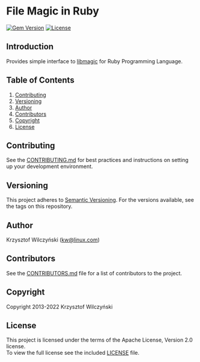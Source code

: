 # File Magic in Ruby

[![Gem Version](http://badge.fury.io/rb/ruby-magic.svg)](http://badge.fury.io/rb/ruby-magic)
[![License](http://img.shields.io/badge/License-Apache%202.0-blue.svg)](http://opensource.org/licenses/Apache-2.0)

## Introduction

Provides simple interface to [libmagic][1] for Ruby Programming Language.

## Table of Contents

1. [Contributing](#contributing)
2. [Versioning](#versioning)
3. [Author](#author)
4. [Contributors](#contributors)
4. [Copyright](#copyright)
5. [License](#license)

## Contributing

See the [CONTRIBUTING.md](CONTRIBUTING.md) for best practices and instructions
on setting up your development environment.

## Versioning

This project adheres to [Semantic Versioning](http://semver.org/spec/v2.0.0.html).
For the versions available, see the tags on this repository.

## Author

Krzysztof Wilczyński (<kw@linux.com>)

## Contributors

See the [CONTRIBUTORS.md](CONTRIBUTORS.md) file for a list of contributors to
the project.

## Copyright

Copyright 2013-2022 Krzysztof Wilczyński

## License

This project is licensed under the terms of the Apache License, Version 2.0 license.   
To view the full license see the included [LICENSE](LICENSE) file.

[1]: https://en.wikipedia.org/wiki/File_(command)
